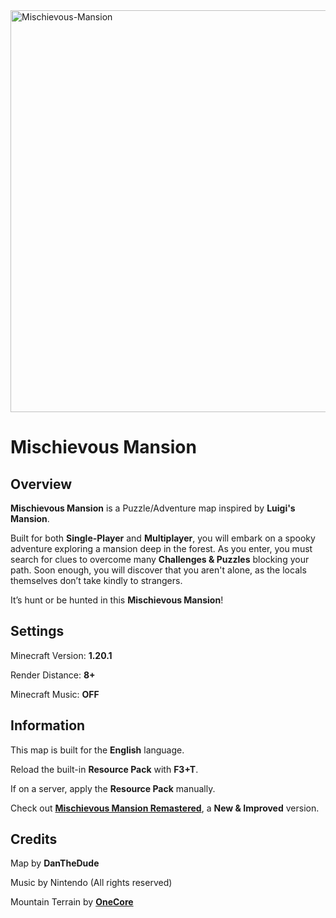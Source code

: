 <img width="2048" height="643" alt="Mischievous-Mansion" src="https://github.com/user-attachments/assets/4d547453-7739-48c6-9275-6b0fb29f65cb" />

# Mischievous Mansion

## Overview

**Mischievous Mansion** is a Puzzle/Adventure map inspired by **Luigi's Mansion**.

Built for both **Single-Player** and **Multiplayer**, you will embark on a spooky adventure exploring a mansion deep in the forest. As you enter, you must search for clues to overcome many **Challenges & Puzzles** blocking your path. Soon enough, you will discover that you aren't alone, as the locals themselves don’t take kindly to strangers.

It’s hunt or be hunted in this **Mischievous Mansion**!

## Settings

Minecraft Version: **1.20.1**

Render Distance: **8+**

Minecraft Music: **OFF**

## Information

This map is built for the **English** language.

Reload the built-in **Resource Pack** with **F3+T**.

If on a server, apply the **Resource Pack** manually.

Check out **[Mischievous Mansion Remastered](https://www.planetminecraft.com/project/mischievous-mansion-remastered/)**, a **New & Improved** version.

## Credits

Map by **DanTheDude**

Music by Nintendo (All rights reserved)

Mountain Terrain by **[OneCore](https://www.planetminecraft.com/project/the-shattered-peaks-7-3-2021-practice-map/)**
